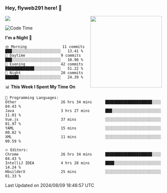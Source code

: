 ### Hey, flyweb291 here! 👋

![](https://metrics.lecoq.io/cherry291?template=classic&config.timezone=Asia%2FShanghai)
<img align='right' src="https://media.giphy.com/media/M9gbBd9nbDrOTu1Mqx/giphy.gif" width="230">
<!-- ![](https://github-readme-stats-ouuan.vercel.app/api?username=flyweb291&theme=dark&show_icons=true) -->

<!--START_SECTION:waka-->
![Code Time](http://img.shields.io/badge/Code%20Time-280%20hrs%2023%20mins-blue)

**I'm a Night 🦉** 

```text
🌞 Morning                11 commits          ███░░░░░░░░░░░░░░░░░░░░░░   13.41 % 
🌆 Daytime                9 commits           ███░░░░░░░░░░░░░░░░░░░░░░   10.98 % 
🌃 Evening                42 commits          █████████████░░░░░░░░░░░░   51.22 % 
🌙 Night                  20 commits          ██████░░░░░░░░░░░░░░░░░░░   24.39 % 
```


📊 **This Week I Spent My Time On** 

```text
💬 Programming Languages: 
Other                    26 hrs 34 mins      █████████████████████░░░░   84.43 % 
Java                     3 hrs 27 mins       ███░░░░░░░░░░░░░░░░░░░░░░   11.01 % 
Vue.js                   37 mins             ░░░░░░░░░░░░░░░░░░░░░░░░░   01.97 % 
YAML                     15 mins             ░░░░░░░░░░░░░░░░░░░░░░░░░   00.82 % 
XML                      11 mins             ░░░░░░░░░░░░░░░░░░░░░░░░░   00.59 % 

🔥 Editors: 
Chrome                   26 hrs 34 mins      █████████████████████░░░░   84.43 % 
IntelliJ IDEA            4 hrs 28 mins       ████░░░░░░░░░░░░░░░░░░░░░   14.24 % 
HbuilderX                25 mins             ░░░░░░░░░░░░░░░░░░░░░░░░░   01.33 % 
```


 Last Updated on 2024/08/09 18:46:57 UTC
<!--END_SECTION:waka-->

<!--
**flyweb291/数字游牧人** is a ✨ _special_ ✨ repository because its `README.md` (this file) appears on your GitHub profile.

Here are some ideas to get you started:

- 🔭 I’m currently working on ...
- 🌱 I’m currently learning ...
- 👯 I’m looking to collaborate on ...
- 🤔 I’m looking for help with ...
- 💬 Ask me about ...
- 📫 How to reach me: ...
- 😄 Pronouns: ...
- ⚡ Fun fact: ...
-->
